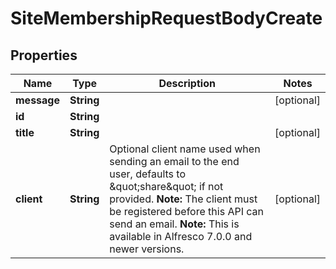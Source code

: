 

# SiteMembershipRequestBodyCreate

## Properties

Name | Type | Description | Notes
------------ | ------------- | ------------- | -------------
**message** | **String** |  |  [optional]
**id** | **String** |  | 
**title** | **String** |  |  [optional]
**client** | **String** | Optional client name used when sending an email to the end user, defaults to \&quot;share\&quot; if not provided. **Note:** The client must be registered before this API can send an email. **Note:** This is available in Alfresco 7.0.0 and newer versions.  |  [optional]



